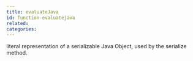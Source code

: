 ```yaml
---
title: evaluateJava
id: function-evaluatejava
related:
categories:
---
```


literal representation of a serializable Java Object, used by the serialize method.